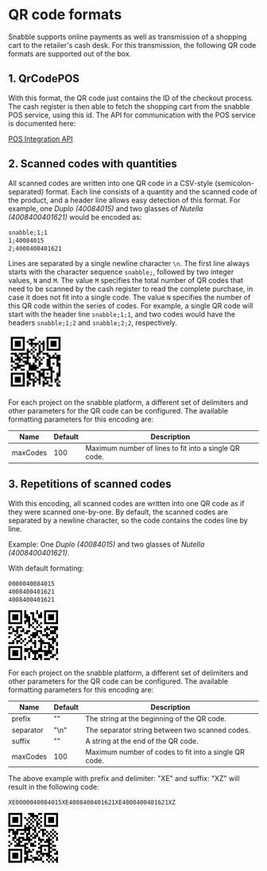# QR code formats

Snabble supports online payments as well as transmission of a shopping cart to the retailer's cash desk.
For this transmission, the following QR code formats are supported out of the box.

## 1. QrCodePOS

With this format, the QR code just contains the ID of the checkout process.
The cash register is then able to fetch the shopping cart from the snabble POS service, using this id. The API for communication with the POS service is documented here:

[POS Integration API](api_pos_integration.md)


## 2. Scanned codes with quantities

All scanned codes are written into one QR code in a CSV-style (semicolon-separated) format. Each line consists of a quantity and the scanned code of the product, and a header line allows easy detection of this format. For example, one *Duplo (40084015)* and two glasses of *Nutella (4008400401621)* would be encoded as:

````
snabble;1;1
1;40084015
2;4008400401621
````

Lines are separated by a single newline character `\n`. The first line always starts with the character sequence `snabble;`, followed by two integer values, `N` and `M`. The value `M` specifies the total number of QR codes that need to be scanned by the cash register to read the complete purchase, in case it does not fit into a single code. The value `N` specifies the number of this QR code within the series of codes. For example, a single QR code will start with the header line `snabble;1;1`, and two codes would have the headers `snabble;1;2` and `snabble;2;2`, respectively. 

![QR code encoded codes with quantities](img/qr-code-encoded-codes-quantity.png)

For each project on the snabble platform, a different set of delimiters and other parameters for the QR code can be configured. The available formatting parameters for this encoding are:

| Name      | Default         | Description                                           |
|-----------|-----------------|-------------------------------------------------------|
| maxCodes  | 100             | Maximum number of lines to fit into a single QR code. |

## 3. Repetitions of scanned codes

With this encoding, all scanned codes are written into one QR code as if they were scanned one-by-one. By default, the scanned codes are separated by a newline character, so the code contains the codes line by line.

Example: One *Duplo (40084015)* and two glasses of *Nutella (4008400401621)*.

With default formating:

```
0000040084015
4008400401621
4008400401621
```

![QR code encoded codes with newlines](img/qr-code-encoded-codes_newline.png)

For each project on the snabble platform, a different set of delimiters and other parameters for the QR code can be configured. The available formatting parameters for this encoding are:

| Name      | Default         | Description                                           |
|-----------|-----------------|-------------------------------------------------------|
| prefix    | ""              | The string at the beginning of the QR code.           |
| separator | "\n"            | The separator string between two scanned codes.       |
| suffix    | ""              | A string at the end of the QR code.                   |
| maxCodes  | 100             | Maximum number of codes to fit into a single QR code. |

The above example with prefix and delimiter: "XE" and suffix: "XZ" will result in the following code:

```
XE0000040084015XE4008400401621XE4008400401621XZ
```

![QR code encoded codes with XEXEXZ](img/qr-code-encoded-codes_XEXEXZ.png)


